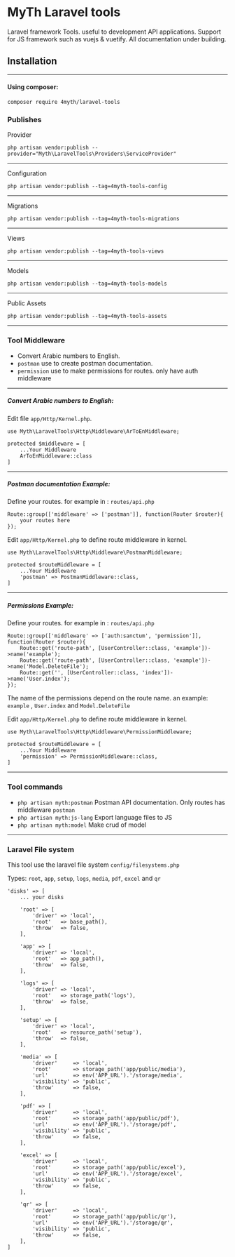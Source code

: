 # MyTh Laravel tools

Laravel framework Tools. useful to development API applications.
Support for JS framework such as vuejs & vuetify.
All documentation under building.

## Installation

---

#### Using composer:

    composer require 4myth/laravel-tools

### Publishes

Provider

    php artisan vendor:publish --provider="Myth\LaravelTools\Providers\ServiceProvider"

----

Configuration

    php artisan vendor:publish --tag=4myth-tools-config

----

Migrations

    php artisan vendor:publish --tag=4myth-tools-migrations

----

Views

    php artisan vendor:publish --tag=4myth-tools-views

----

Models

    php artisan vendor:publish --tag=4myth-tools-models

----

Public Assets

    php artisan vendor:publish --tag=4myth-tools-assets

----

### Tool Middleware

- Convert Arabic numbers to English.
- `postman` use to create postman documentation.
- `permission` use to make permissions for routes. only have auth middleware

---


##### Convert Arabic numbers to English:

Edit file `app/Http/Kernel.php`.

    use Myth\LaravelTools\Http\Middleware\ArToEnMiddleware;

    protected $middleware = [
        ...Your Middleware
        ArToEnMiddleware::class
    ]

---

##### Postman documentation Example:

Define your routes. for example in : `routes/api.php`

    Route::group(['middleware' => ['postman']], function(Router $router){
        your routes here
    });

Edit `app/Http/Kernel.php` to define route middleware in kernel.

    use Myth\LaravelTools\Http\Middleware\PostmanMiddleware;

    protected $routeMiddleware = [
        ...Your Middleware
        'postman' => PostmanMiddleware::class,
    ]

---

##### Permissions Example:


Define your routes. for example in : `routes/api.php`

    Route::group(['middleware' => ['auth:sanctum', 'permission']], function(Router $router){
        Route::get('route-path', [UserController::class, 'example'])->name('example');
        Route::get('route-path', [UserController::class, 'example'])->name('Model.DeleteFile');
        Route::get('', [UserController::class, 'index'])->name('User.index');
    });

The name of the permissions depend on the route name. an example: `example` , `User.index` and `Model.DeleteFile`

Edit `app/Http/Kernel.php` to define route middleware in kernel.

    use Myth\LaravelTools\Http\Middleware\PermissionMiddleware;

    protected $routeMiddleware = [
        ...Your Middleware
        'permission' => PermissionMiddleware::class,
    ]

---

### Tool commands

- `php artisan myth:postman` Postman API documentation. Only routes has middleware `postman`
- `php artisan myth:js-lang` Export language files to JS
- `php artisan myth:model` Make crud of model

---

### Laravel File system
This tool use the laravel file system `config/filesystems.php`

Types: `root`, `app`, `setup`, `logs`, `media`, `pdf`, `excel` and `qr`

    'disks' => [
        ... your disks

        'root' => [
            'driver' => 'local',
            'root'   => base_path(),
            'throw'  => false,
        ],

        'app' => [
            'driver' => 'local',
            'root'   => app_path(),
            'throw'  => false,
        ],

        'logs' => [
            'driver' => 'local',
            'root'   => storage_path('logs'),
            'throw'  => false,
        ],

        'setup' => [
            'driver' => 'local',
            'root'   => resource_path('setup'),
            'throw'  => false,
        ],

        'media' => [
            'driver'     => 'local',
            'root'       => storage_path('app/public/media'),
            'url'        => env('APP_URL').'/storage/media',
            'visibility' => 'public',
            'throw'      => false,
        ],

        'pdf' => [
            'driver'     => 'local',
            'root'       => storage_path('app/public/pdf'),
            'url'        => env('APP_URL').'/storage/pdf',
            'visibility' => 'public',
            'throw'      => false,
        ],

        'excel' => [
            'driver'     => 'local',
            'root'       => storage_path('app/public/excel'),
            'url'        => env('APP_URL').'/storage/excel',
            'visibility' => 'public',
            'throw'      => false,
        ],

        'qr' => [
            'driver'     => 'local',
            'root'       => storage_path('app/public/qr'),
            'url'        => env('APP_URL').'/storage/qr',
            'visibility' => 'public',
            'throw'      => false,
        ],
    ]

